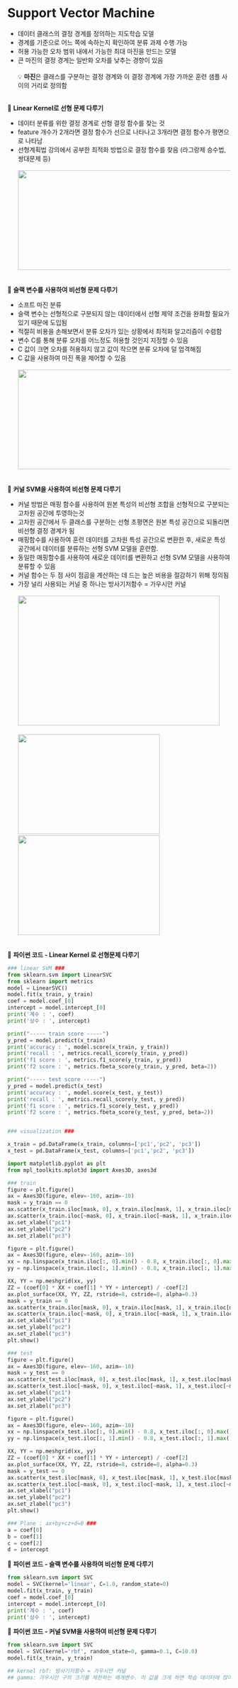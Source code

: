 # Support Vector Machine

- 데이터 클래스의 결정 경계를 정의하는 지도학습 모델
- 경계를 기준으로 어느 쪽에 속하는지 확인하여 분류 과제 수행 가능
- 허용 가능한 오차 범위 내에서 가능한 최대 마진을 만드는 모델
- 큰 마진의 결정 경계는 일반화 오차를 낮추는 경향이 있음</br></br>
:bulb: **마진**은 클래스를 구분하는 결정 경계와 이 결정 경계에 가장 가까운 훈련 샘플 사이의 거리로 정의함</br></br>

:small_orange_diamond: **Linear Kernel로 선형 문제 다루기**
- 데이터 분류를 위한 결정 경계로 선형 결정 함수를 찾는 것
- feature 개수가 2개라면 결정 함수가 선으로 나타나고 3개라면 결정 함수가 평면으로 나타남
- 선형계획법 강의에서 공부한 최적화 방법으로 결정 함수를 찾음 (라그랑제 승수법, 쌍대문제 등)</br></br>
<img src="https://user-images.githubusercontent.com/68538876/102189662-52fd2500-3efa-11eb-9334-58f53b4bb338.png" width="525" height="225"></br></br>  


:small_orange_diamond: **슬랙 변수를 사용하여 비선형 문제 다루기**
- 소프트 마진 분류
- 슬랙 변수는 선형적으로 구분되지 않는 데이터에서 선형 제약 조건을 완화할 필요가 있기 때문에 도입됨
- 적절히 비용을 손해보면서 분류 오차가 있는 상황에서 최적화 알고리즘이 수렴함
- 변수 C를 통해 분류 오차를 어느정도 허용할 것인지 지정할 수 있음
- C 값이 크면 오차를 허용하지 않고 값이 작으면 분류 오차에 덜 엄격해짐
- C 값을 사용하여 마진 폭을 제어할 수 있음</br></br>
<img src="https://user-images.githubusercontent.com/68538876/102190021-cef76d00-3efa-11eb-97ce-be982a3aa18d.png" width="525" height="225"></br></br>  



:small_orange_diamond: **커널 SVM을 사용하여 비선형 문제 다루기**
- 커널 방법은 매핑 함수를 사용하여 원본 특성의 비선형 조합을 선형적으로 구분되는 고차원 공간에 투영하는것
- 고차원 공간에서 두 클래스를 구분하는 선형 초평면은 원본 특성 공간으로 되돌리면 비선형 결정 경계가 됨
- 매핑함수를 사용하여 훈련 데이터를 고차원 특성 공간으로 변환한 후, 새로운 특성 공간에서 데이터를 분류하는 선형 SVM 모델을 훈련함.
- 동일한 매핑함수를 사용하여 새로운 데이터를 변환하고 선형 SVM 모델을 사용하여 분류할 수 있음
- 커널 함수는 두 점 사이 점곱을 계산하는 데 드는 높은 비용을 절감하기 위해 정의됨
- 가장 널리 사용되는 커널 중 하나는 방사기저함수 = 가우시안 커널</br></br>
<img src="https://user-images.githubusercontent.com/68538876/102190495-72488200-3efb-11eb-83a6-d82bca66947a.png" width="455" height="293"></br>  
<img src="https://user-images.githubusercontent.com/68538876/102190338-4200e380-3efb-11eb-8fe6-64a061bddf23.png" width="320" height="225"><img src="https://user-images.githubusercontent.com/68538876/102190812-d703dc80-3efb-11eb-9f4e-1b71a73f6937.png" width="320" height="225"></br></br>


:small_blue_diamond: **파이썬 코드 - Linear Kernel 로 선형문제 다루기**
```python
### linear SVM ###
from sklearn.svm import LinearSVC
from sklearn import metrics
model = LinearSVC()
model.fit(x_train, y_train)
coef = model.coef_[0]
intercept = model.intercept_[0]
print('계수 : ', coef)
print('상수 : ', intercept)

print("----- train score -----")
y_pred = model.predict(x_train)
print('accuracy : ', model.score(x_train, y_train))
print('recall : ', metrics.recall_score(y_train, y_pred))
print('f1 score : ', metrics.f1_score(y_train, y_pred))
print('f2 score : ', metrics.fbeta_score(y_train, y_pred, beta=2))

print("----- test score -----")
y_pred = model.predict(x_test)
print('accuracy : ', model.score(x_test, y_test))
print('recall : ', metrics.recall_score(y_test, y_pred))
print('f1 score : ', metrics.f1_score(y_test, y_pred))
print('f2 score : ', metrics.fbeta_score(y_test, y_pred, beta=2))


### visualization ###

x_train = pd.DataFrame(x_train, columns=['pc1','pc2', 'pc3'])
x_test = pd.DataFrame(x_test, columns=['pc1','pc2', 'pc3'])

import matplotlib.pyplot as plt
from mpl_toolkits.mplot3d import Axes3D, axes3d

### train
figure = plt.figure()
ax = Axes3D(figure, elev=-160, azim=-10)
mask = y_train == 0
ax.scatter(x_train.iloc[mask, 0], x_train.iloc[mask, 1], x_train.iloc[mask, 2], c='b')
ax.scatter(x_train.iloc[~mask, 0], x_train.iloc[~mask, 1], x_train.iloc[~mask, 2], c='r')
ax.set_xlabel("pc1")
ax.set_ylabel("pc2")
ax.set_zlabel("pc3")

figure = plt.figure()
ax = Axes3D(figure, elev=-160, azim=-10)
xx = np.linspace(x_train.iloc[:, 0].min() - 0.8, x_train.iloc[:, 0].max() + 0.8, 50)
yy = np.linspace(x_train.iloc[:, 1].min() - 0.8, x_train.iloc[:, 1].max() + 0.8, 50)

XX, YY = np.meshgrid(xx, yy)
ZZ = (coef[0] * XX + coef[1] * YY + intercept) / -coef[2]
ax.plot_surface(XX, YY, ZZ, rstride=8, cstride=8, alpha=0.3)
mask = y_train == 0
ax.scatter(x_train.iloc[mask, 0], x_train.iloc[mask, 1], x_train.iloc[mask, 2], c='b')
ax.scatter(x_train.iloc[~mask, 0], x_train.iloc[~mask, 1], x_train.iloc[~mask, 2], c='r')
ax.set_xlabel("pc1")
ax.set_ylabel("pc2")
ax.set_zlabel("pc3")
plt.show()

### test
figure = plt.figure()
ax = Axes3D(figure, elev=-160, azim=-10)
mask = y_test == 0
ax.scatter(x_test.iloc[mask, 0], x_test.iloc[mask, 1], x_test.iloc[mask, 2], c='b')
ax.scatter(x_test.iloc[~mask, 0], x_test.iloc[~mask, 1], x_test.iloc[~mask, 2], c='r')
ax.set_xlabel("pc1")
ax.set_ylabel("pc2")
ax.set_zlabel("pc3")

figure = plt.figure()
ax = Axes3D(figure, elev=-160, azim=-10)
xx = np.linspace(x_test.iloc[:, 0].min() - 0.8, x_test.iloc[:, 0].max() + 0.8, 50)
yy = np.linspace(x_test.iloc[:, 1].min() - 0.8, x_test.iloc[:, 1].max() + 0.8, 50)

XX, YY = np.meshgrid(xx, yy)
ZZ = (coef[0] * XX + coef[1] * YY + intercept) / -coef[2]
ax.plot_surface(XX, YY, ZZ, rstride=8, cstride=8, alpha=0.3)
mask = y_test == 0
ax.scatter(x_test.iloc[mask, 0], x_test.iloc[mask, 1], x_test.iloc[mask, 2], c='b')
ax.scatter(x_test.iloc[~mask, 0], x_test.iloc[~mask, 1], x_test.iloc[~mask, 2], c='r')
ax.set_xlabel("pc1")
ax.set_ylabel("pc2")
ax.set_zlabel("pc3")
plt.show()

### Plane : ax+by+cz+d=0 ###
a = coef[0]
b = coef[1]
c = coef[2]
d = intercept
```

:small_blue_diamond: **파이썬 코드 - 슬랙 변수를 사용하여 비선형 문제 다루기**
```python
from sklearn.svm import SVC
model = SVC(kernel='linear', C=1.0, random_state=0)
model.fit(x_train, y_train)
coef = model.coef_[0]
intercept = model.intercept_[0]
print('계수 : ', coef)
print('상수 : ', intercept)
```

:small_blue_diamond: **파이썬 코드 - 커널 SVM을 사용하여 비선형 문제 다루기**
```python
from sklearn.svm import SVC
model = SVC(kernel='rbf', random_state=0, gamma=0.1, C=10.0)
model.fit(x_train, y_train)

## kernel rbf: 방사기저함수 = 가우시안 커널
## gamma: 가우시안 구의 크기를 제한하는 매개변수. 이 값을 크게 하면 학습 데이터에 많이 의존해서 결정 경계가 구불구불해지고 오버피팅을 초래할 수 있음.
```
